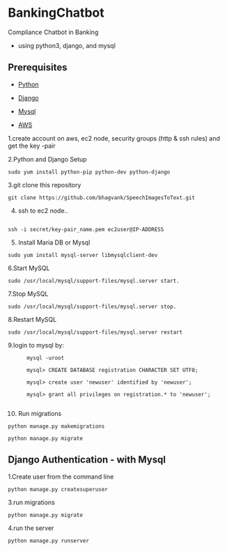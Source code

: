 # BankingChatbot
Compliance Chatbot in Banking

  * using python3, django, and mysql
  
## Prerequisites

  * [Python](https://www.python.org/downloads/)

  * [Django](https://docs.djangoproject.com/en/2.0/topics/install/#installing-official-release)

  * [Mysql](https://dev.mysql.com/downloads/mysql/)
  
  * [AWS](https://aws.amazon.com)
  
1.create account on aws, ec2 node, security groups (http & ssh rules) and get the key -pair

2.Python and Django Setup
```
sudo yum install python-pip python-dev python-django
```

3.git clone this repository
```
git clone https://github.com/bhagvank/SpeechImagesToText.git

```

4. ssh to ec2 node..
```

ssh -i secret/key-pair_name.pem ec2user@IP-ADDRESS
```

5. Install Maria DB or Mysql 
```
sudo yum install mysql-server libmysqlclient-dev
```

6.Start MySQL
```
sudo /usr/local/mysql/support-files/mysql.server start.
```
7.Stop MySQL
```
sudo /usr/local/mysql/support-files/mysql.server stop.
```
8.Restart MySQL
```
sudo /usr/local/mysql/support-files/mysql.server restart
```
9.login to mysql by:
```
      mysql -uroot

      mysql> CREATE DATABASE registration CHARACTER SET UTF8;
      
      mysql> create user 'newuser' identified by 'newuser';

      mysql> grant all privileges on registration.* to 'newuser';
      
```  
10. Run migrations
```
python manage.py makemigrations

python manage.py migrate
```
## Django Authentication - with Mysql

1.Create user from the command line
```
python manage.py createsuperuser

```

3.run migrations
```
python manage.py migrate

```
4.run the server
```
python manage.py runserver
```



